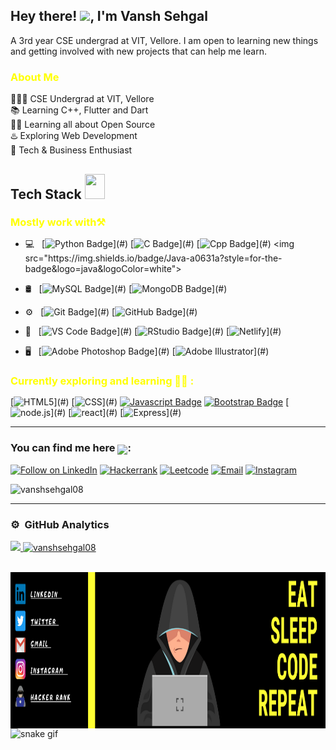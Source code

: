<h2> Hey there! <img src="https://raw.githubusercontent.com/nixin72/nixin72/master/wave.gif" width="30px">, I'm Vansh Sehgal</h2>
A 3rd year CSE undergrad at VIT, Vellore. I am open to learning new things and getting involved with new projects that can help me learn.
<h3 style="color:yellow;" > About Me </h3>  
 <div>
👨🏻‍🎓 CSE Undergrad at VIT, Vellore
<br>📚 Learning C++, Flutter and Dart
<br>👨‍💻 Learning all about Open Source
<br>♨️ Exploring Web Development
<br>🔭 Tech & Business Enthusiast
</div>

<!--My Skills and Current Learning Badges  -->
<h2> Tech Stack <img src = "https://media2.giphy.com/media/QssGEmpkyEOhBCb7e1/giphy.gif?cid=ecf05e47a0n3gi1bfqntqmob8g9aid1oyj2wr3ds3mg700bl&rid=giphy.gif" width = 32px; height=40px> </h2> 

<h3 style="color:yellow;margin-bottom: 15px;" >Mostly work with⚒️</h3> 
<div>

<!--   <img align="right" width="200" height="200" src="https://camo.githubusercontent.com/c1dcb74cc1c1835b1d716f5051499a2814c683c806b15f04b0eba492863703e9/68747470733a2f2f63646e2e6472696262626c652e636f6d2f75736572732f3733303730332f73637265656e73686f74732f363538313234332f6176656e746f2e676966"> -->
 

 
- 💻 &nbsp;
 [![Python Badge](https://img.shields.io/badge/PYTHON-yellow?style=for-the-badge&logo=python&logoColor=white")](#) [![C Badge](https://img.shields.io/badge/C-blue?style=for-the-badge&logo=C&logoColor=white")](#) [![Cpp Badge](https://img.shields.io/badge/C++-Green?style=for-the-badge&logo=c%2B%2B&logoColor=white")](#) <img src="https://img.shields.io/badge/Java-a0631a?style=for-the-badge&logo=java&logoColor=white">
 
 - 🛢 &nbsp;
 [![MySQL Badge](https://img.shields.io/badge/MySQL-red?style=for-the-badge&logo=mysql&logoColor=white")](#) [![MongoDB Badge](https://img.shields.io/badge/MongoDB-grey?style=for-the-badge&logo=mongodb&logoColor=white")](#) 

 - ⚙️ &nbsp;
 [![Git Badge](https://img.shields.io/badge/Git-1FA197?style=for-the-badge&logo=git&logoColor=white")](#) [![GitHub Badge](https://img.shields.io/badge/github-1F52A1?style=for-the-badge&logo=github&logoColor=white")](#) 
 
 - 🔧 &nbsp;
 [![VS Code Badge](https://img.shields.io/badge/VSCode-22ABD6?style=for-the-badge&logo=visual-studio-code&logoColor=white")](#) 
 [![RStudio Badge](https://img.shields.io/badge/RStudio-BF2B16?style=for-the-badge&logo=RStudio&logoColor=white")](#)
 [![Netlify](https://img.shields.io/badge/Netlify-000030?style=for-the-badge&logo=netlify&logoColor=white")](#)
 
  - 🖥 &nbsp;
 [![Adobe Photoshop Badge](https://img.shields.io/badge/Adobe%20Photoshop-7F4E1D?style=for-the-badge&logo=adobe-photoshop&logoColor=white")](#) 
 [![Adobe Illustrator](https://img.shields.io/badge/Adobe%20Illustrator-256727?style=for-the-badge&logo=adobe-illustrator&logoColor=white")](#) 

 
 
 
 
 
 
 
 
<h3 style="color:yellow;margin-bottom: 15px;"  >Currently exploring and learning 👨‍💻 :</h3> 
  
[![HTML5](https://img.shields.io/badge/HTML5-390F52?style=for-the-badge&logo=HTML5&logoColor=white")](#) 
  [![CSS](https://img.shields.io/badge/CSS-3F6499?style=for-the-badge&logo=CSS&logoColor=white")](#) 
  [![Javascript Badge](https://img.shields.io/badge/Javascript-facf43?style=for-the-badge&logo=javascript&logoColor=white)](#) 
  [![Bootstrap Badge](https://img.shields.io/badge/Bootstrap-563D7C?style=for-the-badge&logo=bootstrap&logoColor=white)](#) 
  [![node.js](https://img.shields.io/badge/node.js-30EA55?style=for-the-badge&logo=node.js&logoColor=white")](#) 
  [![react](https://img.shields.io/badge/react-0D9BB8?style=for-the-badge&logo=react&logoColor=white")](#)
  [![Express](https://img.shields.io/badge/Express%20js-000000?style=for-the-badge&logo=express&logoColor=white")](#)
  

 
 ---

 <h3>You can find me here <img src="https://github.com/hariketsheth/hariketsheth/blob/main/img/handshake.gif" height="25px" style="margin-bottom: -5px;">:</h3>
<p align="left">
<a href="https://www.linkedin.com/in/vansh-sehgal-794030220/"> <img title="Follow on LinkedIn" src="https://img.shields.io/badge/LinkedIn-0077B5?style=for-the-badge&logo=linkedin&logoColor=white"/></a>
<a href="https://www.hackerrank.com/vanshsehgal2019"> <img title="Hackerrank" src="https://img.shields.io/badge/-Hackerrank-2EC866?style=for-the-badge&logo=HackerRank&logoColor=white"/></a>
<a href="https://leetcode.com/vanshsehgal08/"> <img title="Leetcode" src="https://img.shields.io/badge/leetcode-E5C61E?style=for-the-badge&logo=leetcode&logoColor=black"/></a>
<a href="mailto:connectvanshsehgal2019@gmail.com"> <img title="Email" src="https://img.shields.io/badge/Gmail-D14836?style=for-the-badge&logo=gmail&logoColor=white"/></a>
<a href="https://www.instagram.com/vansh_5284/"> <img title="Instagram" src="https://img.shields.io/badge/Instagram-%23E4405F.svg?style=for-the-badge&logo=Instagram&logoColor=white"/></a>
 
 <a align="right"> <img src="https://komarev.com/ghpvc/?username=vanshsehgal08&label=Profile%20views&color=0e75b6&style=for-the-badge" alt="vanshsehgal08" /></a>

---

 
### ⚙️ &nbsp;GitHub Analytics

 
<p align="left">
<a href="https://github.com/vanshsehgal08">
  <img height="180em" src="https://github-readme-stats-eight-theta.vercel.app/api?username=vanshsehgal08&show_icons=true&layout=compact&theme=vision-friendly-dark&include_all_commits=true&count_private=true"/>
     <img height="180em" src="https://github-readme-streak-stats.herokuapp.com/?user=vanshsehgal08&layout=compact&theme=vision-friendly-dark" alt="vanshsehgal08"/>
</a>
</p>
<br/>
 
<img align="left" width="900" height="250" src="https://github.com/vanshsehgal08/vanshsehgal08/blob/main/EAT%20SLEEP%20CODE%20REPEAT.pdf%20(1).png">

![snake gif](https://github.com/vanshsehgal08/vanshsehgal08/blob/output/github-snake-dark.svg)


